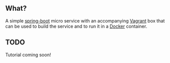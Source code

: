 ## What?

A simple [spring-boot][spring-boot] micro service with an accompanying [Vagrant][vagrant] box that can be used to build
the service and to run it in a [Docker][docker] container.


## TODO

Tutorial coming soon!

[spring-boot]: http://projects.spring.io/spring-boot/ "Spring Boot"
[Vagrant]: https://www.vagrantup.com/ "Vagrant"
[Docker]: https://www.docker.com/ "Docker"
